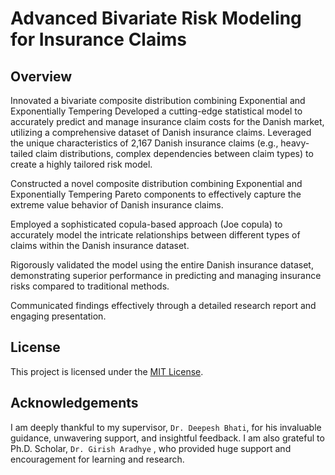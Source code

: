 # Advanced Bivariate Risk Modeling for Insurance Claims



## Overview
Innovated a bivariate composite distribution combining Exponential and Exponentially Tempering Developed a
cutting-edge statistical model to accurately predict and manage insurance claim costs for the Danish market, utilizing a
comprehensive dataset of Danish insurance claims.
Leveraged the unique characteristics of 2,167 Danish insurance claims (e.g., heavy-tailed claim
distributions, complex dependencies between claim types) to create a highly tailored risk model.

Constructed a novel composite distribution combining Exponential and Exponentially Tempering
Pareto components to effectively capture the extreme value behavior of Danish insurance claims.

Employed a sophisticated copula-based approach (Joe copula) to accurately model the intricate
relationships between different types of claims within the Danish insurance dataset.

Rigorously validated the model using the entire Danish insurance dataset, demonstrating superior
performance in predicting and managing insurance risks compared to traditional methods.

Communicated findings effectively through a detailed research report and engaging presentation.

## License

This project is licensed under the [MIT License](LICENSE).

## Acknowledgements

I am deeply thankful to my supervisor, `Dr. Deepesh Bhati`, for his
invaluable guidance, unwavering support, and insightful feedback. 
I am also grateful to Ph.D. Scholar, `Dr. Girish Aradhye` , who provided huge support and
encouragement for learning and research.
